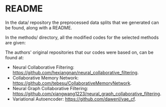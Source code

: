 # README 

In the data/ repository the preprocessed data splits that we generated can be found, along with a README.

In the methods/ directory, all the modified codes for the selected methods are given:

The authors' original repositories that our codes were based on, can be found at:
- Neural Collaborative Filtering: https://github.com/hexiangnan/neural_collaborative_filtering.
- Collaborative Memory Network: https://github.com/tebesu/CollaborativeMemoryNetwork.
- Neural Graph Collaborative Filtering: https://github.com/xiangwang1223/neural_graph_collaborative_filtering.
- Variational Autoencoder: https://github.com/dawenl/vae_cf.
